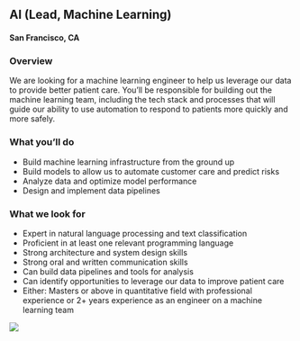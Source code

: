 ## AI (Lead, Machine Learning)
#### San Francisco, CA

### Overview
We are looking for a machine learning engineer to help us leverage our data to provide better patient care. You’ll be responsible for building out the machine learning team, including the tech stack and processes that will guide our ability to use automation to respond to patients more quickly and more safely.

### What you’ll do
+	Build machine learning infrastructure from the ground up
+	Build models to allow us to automate customer care and predict risks
+	Analyze data and optimize model performance
+	Design and implement data pipelines

### What we look for
+	Expert in natural language processing and text classification
+	Proficient in at least one relevant programming language
+	Strong architecture and system design skills
+	Strong oral and written communication skills
+	Can build data pipelines and tools for analysis
+	Can identify opportunities to leverage our data to improve patient care
+	Either: Masters or above in quantitative field with professional experience or 2+ years experience as an engineer on a machine learning team


[<img src='https://dabuttonfactory.com/button.png?t=Learn+More&f=Calibri-Bold&ts=24&tc=fff&hp=20&vp=8&c=5&bgt=unicolored&bgc=29aafe'>](https://letsrockit.co/job/tnvyea-ai-lead-machine-learning)
